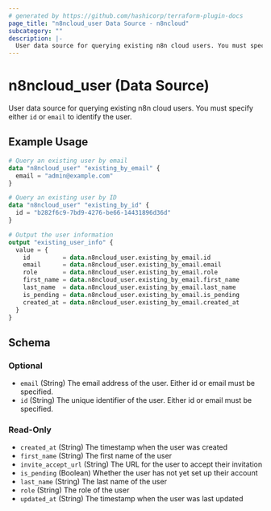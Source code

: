 ```yaml
---
# generated by https://github.com/hashicorp/terraform-plugin-docs
page_title: "n8ncloud_user Data Source - n8ncloud"
subcategory: ""
description: |-
  User data source for querying existing n8n cloud users. You must specify either id or email to identify the user.
---
```


# n8ncloud_user (Data Source)

User data source for querying existing n8n cloud users. You must specify either `id` or `email` to identify the user.

## Example Usage

```terraform
# Query an existing user by email
data "n8ncloud_user" "existing_by_email" {
  email = "admin@example.com"
}

# Query an existing user by ID
data "n8ncloud_user" "existing_by_id" {
  id = "b282f6c9-7bd9-4276-be66-14431896d36d"
}

# Output the user information
output "existing_user_info" {
  value = {
    id         = data.n8ncloud_user.existing_by_email.id
    email      = data.n8ncloud_user.existing_by_email.email
    role       = data.n8ncloud_user.existing_by_email.role
    first_name = data.n8ncloud_user.existing_by_email.first_name
    last_name  = data.n8ncloud_user.existing_by_email.last_name
    is_pending = data.n8ncloud_user.existing_by_email.is_pending
    created_at = data.n8ncloud_user.existing_by_email.created_at
  }
}
```

<!-- schema generated by tfplugindocs -->
## Schema

### Optional

- `email` (String) The email address of the user. Either id or email must be specified.
- `id` (String) The unique identifier of the user. Either id or email must be specified.

### Read-Only

- `created_at` (String) The timestamp when the user was created
- `first_name` (String) The first name of the user
- `invite_accept_url` (String) The URL for the user to accept their invitation
- `is_pending` (Boolean) Whether the user has not yet set up their account
- `last_name` (String) The last name of the user
- `role` (String) The role of the user
- `updated_at` (String) The timestamp when the user was last updated

